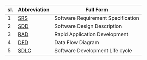 | sl. | Abbreviation | Full Form
| ----| -------| -----
| 1   | [SRS](https://en.wikipedia.org/wiki/Software_requirements_specification)| Software Requirement Specification
| 2   |[SDD](https://en.wikipedia.org/wiki/Software_design_description)| Software Design Description
| 3 |[RAD](https://t4tutorials.com/rad-model-in-software-engineering/) |Rapid Application Development
| 4| [DFD](https://en.wikipedia.org/wiki/Data-flow_diagram) | Data Flow Diagram
| 5| [SDLC](https://en.wikipedia.org/wiki/Systems_development_life_cycle)| Software Development Life cycle
